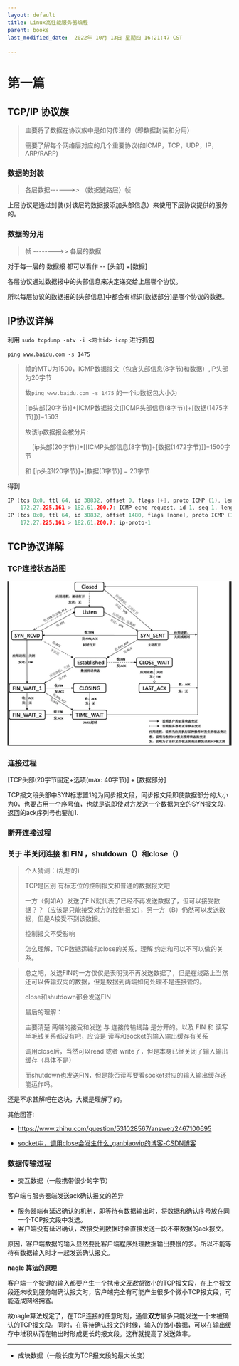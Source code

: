 ```yaml
---
layout: default
title: Linux高性能服务器编程
parent: books
last_modified_date:  2022年 10月 13日 星期四 16:21:47 CST

---
```


# 第一篇

## TCP/IP 协议族

> 主要将了数据在协议族中是如何传递的（即数据封装和分用）
> 
> 需要了解每个网络层对应的几个重要协议(如ICMP，TCP，UDP，IP，ARP/RARP)

### 数据的封装

> 各层数据------>>  （数据链路层）帧

上层协议是通过封装(对该层的数据报添加头部信息）来使用下层协议提供的服务的。

### 数据的分用

> 帧 -------->> 各层的数据

对于每一层的 数据报 都可以看作 --  [头部] +[数据]

各层协议通过数据报中的头部信息来决定递交给上层哪个协议。

所以每层协议的数据报的[头部信息]中都会有标识[数据部分]是哪个协议的数据。

## IP协议详解

利用 `sudo tcpdump -ntv -i <网卡id> icmp` 进行抓包

`ping www.baidu.com -s 1475`

> 帧的MTU为1500，ICMP数据报文（包含头部信息(8字节)和数据）,IP头部为20字节
> 
> 故`ping www.baidu.com -s 1475` 的一个ip数据包大小为
> 
> [ip头部(20字节)]+[ICMP数据报文([ICMP头部信息(8字节)]+[数据(1475字节)])]=1503
> 
> 故该ip数据报会被分片:
> 
>     [ip头部(20字节)]+[[ICMP头部信息(8字节)]+[数据(1472字节)]]=1500字节
> 
> 和 [ip头部(20字节)]+[数据(3字节)] = 23字节

得到

```cpp
IP (tos 0x0, ttl 64, id 38832, offset 0, flags [+], proto ICMP (1), length 1500)
    172.27.225.161 > 182.61.200.7: ICMP echo request, id 1, seq 1, length 1480
IP (tos 0x0, ttl 64, id 38832, offset 1480, flags [none], proto ICMP (1), length 23)
    172.27.225.161 > 182.61.200.7: ip-proto-1
```

## TCP协议详解

### TCP连接状态总图

![](../../docimgs/Linux高性能服务器编程_imgs/2022-10-15-15-49-13-image.png)

### 连接过程

[TCP头部(20字节固定+选项(max: 40字节)] + [数据部分]

TCP报文段头部中SYN标志置1的为同步报文段，同步报文段即使数据部分的大小为0，也要占用一个序号值，也就是说即使对方发送一个数据为空的SYN报文段，返回的ack序列号也要加1.

### 断开连接过程

### 关于 **半关闭连接** 和 FIN ，shutdown（）和close（）

>  个人猜测：(乱想的)
> 
> TCP是区别 有标志位的控制报文和普通的数据报文吧
> 
> 一方（例如A）发送了FIN就代表了已经不再发送数据了，但可以接受数据？？（应该是只能接受对方的控制报文），另一方（B）仍然可以发送数据，但是A接受不到该数据。
> 
> 控制报文不受影响
> 
> 怎么理解，TCP数据运输和close的关系，理解 约定和可以不可以做的关系。



> 总之吧，发送FIN的一方仅仅是表明我不再发送数据了，但是在线路上当然还可以传输双向的数据，但是数据到两端如何处理不是连接管的。
> 
> close和shutdown都会发送FIN
> 
> 
> 
> 最后的理解：
> 
> 主要清楚 两端的接受和发送 与 连接传输线路 是分开的。以及 FIN 和 读写 半毛钱关系都没有吧，应该是 读写和socket的输入输出缓存有关系
> 
> 调用close后，当然可以read 或者 write了，但是本身已经关闭了输入输出缓存（具体不是）
> 
> 而shutdown也发送FIN，但是能否读写要看socket对应的输入输出缓存还能运作吗。

还是不求甚解吧在这块，大概是理解了的。 

其他回答:

- https://www.zhihu.com/question/531028567/answer/2467100695

- [socket中，调用close会发生什么_ganbiaovip的博客-CSDN博客](https://blog.csdn.net/ganbiaovip/article/details/114841651)

### 数据传输过程

- 交互数据（一般携带很少的字节）

客户端与服务器端发送ack确认报文的差异

- 服务器端有延迟确认的机制，即等待有数据输出时，将数据和确认序号放在同一个TCP报文段中发送。
- 客户端没有延迟确认，故接受到数据时会直接发送一段不带数据的ack报文。

原因，客户端数据的输入显然要比客户端程序处理数据输出要慢的多。所以不能等待有数据输入时才一起发送确认报文。

**nagle 算法的原理**

客户端一个按键的输入都要产生一个携带*交互数据*微小的TCP报文段，在上个报文段还未收到服务端确认报文时，客户端完全有可能产生很多个微小TCP报文段，可能造成网络拥塞。

故nagle算法规定了，在TCP连接的任意时刻，通信**双方**最多只能发送一个未被确认的TCP报文段。同时，在等待确认报文的时候，输入的微小数据，可以在输出缓存中堆积从而在输出时形成更长的报文段。这样就提高了发送效率。

---

- 成块数据（一般长度为TCP报文段的最大长度）
